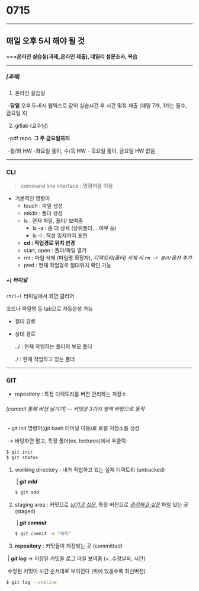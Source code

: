 # 0715

---

## 매일 오후 5시 해야 될 것

**==>온라인 실습실(과제_온라인 제출), 데일리 설문조사, 복습**

---

##### [과제]

1. 온라인 실습실

​       -**당일** 오후 5~6시 웹엑스로 같이 실습시간 후 시간 맞춰 제출 (매일 7개, 1개는 필수, 금요일 X)

2. gitlab (교수님)

​       -pdf repo. **그 주 금요일까지**

​	   -월/화 HW -화요일 풀이, 수/목 HW - 목요일 풀이, 금요일 HW 없음

---

### CLI 

> command line interface : 명령어를 이용

- 기본적인 명령어
  - touch : 파일 생성
  - mkdir : 폴더 생성
  - ls : 현재 파일, 폴더/ 보여줌
    - ls -a : 좀 더 상세 (상위폴더`..` 여부 등) 
    - ls -l : 작성 일자까지 표현
  - **cd : 작업경로 위치 변경**
  - start, open : 폴더/파일 열기
  - rm : 파일 삭제 (파일명.확장자), *디렉토리(폴더) 삭제 시 `rm -r 폴더/`옵션 추가*
  - pwd : 현재 작업경로 절대위치 확인 가능



##### +) 터미널

`ctrl+l` 터미널에서 화면 클리어

코드나 파일명 등 tab으로 자동완성 가능



- 절대 경로

- 상대 경로

  ../ : 현재 작업하는 폴더의 부모 폴더

  ./ : 현재 작업하고 있는 폴더

---

### GIT

- repository : 특정 디렉토리를 버전 관리하는 저장소

###### [commit 통해 버전 남기기] -- 커밋은 3가지 영역 바탕으로 동작

​	- git init 명령어(git bash 터미널 이용)로 로컬 저장소를 생성

​	-> 바탕화면 말고, 특정 폴더(ex. lectures)에서 우클릭-

```bash
$ git init
$ git status
```

1. working directory : 내가 작업하고 있는 실제 디렉토리 (untracked)

   ​             | ***git add***

   ```bash
   $ git add  
   ```

2. staging area : 커밋으로 *<u>남기고 싶은</u>*, 특정 버전으로 *<u>관리하고 싶은</u>* 파일 있는 곳 (staged)

   ​             | ***git commit***  

   ```bash
   $ git commit -m "제목"
   ```

3. **repository** : 커밋들이 저장되는 곳 (committed)

​					| ***git log***  -> 저장된 커밋들 로그 파일 보여줌 (+..수정날짜, 시간)

​			수정된 커밋이 시간 순서대로 보여진다 (위에 있을수록 최신버전)

```bash
$ git log --oneline
```

